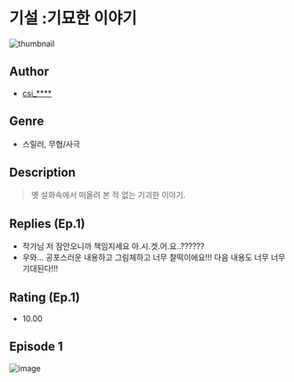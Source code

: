 # 기설 :기묘한 이야기
![thumbnail](https://image-comic.pstatic.net/user_contents_data/challenge_comic/2023/05/23/upload_4051328052942484067_480x623.jpeg)

## Author
- [csi_****](https://comic.naver.com/artistTitle?id=366815)

## Genre
- 스릴러, 무협/사극

## Description
> 옛 설화속에서 떠올려 본 적 없는 기괴한 이야기.

## Replies (Ep.1)
- 작가님 저 잠안오니까 책임지세요 아.시.겟.어.요..??????
- 우와... 공포스러운 내용하고 그림체하고 너무 찰떡이에요!!! 다음 내용도 너무 너무 기대된다!!!

## Rating (Ep.1)
- 10.00

## Episode 1
![image](https://image-comic.pstatic.net/user_contents_data/challenge_comic/2023/05/23/366815/upload_7147600969884395109.jpeg)
